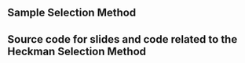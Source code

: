 ## Sample Selection Method

## Source code for slides and code related to the Heckman Selection Method


